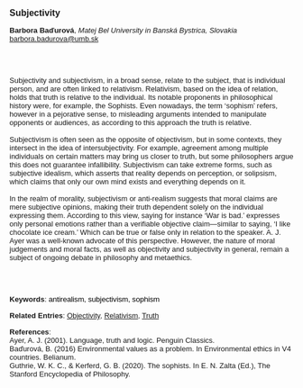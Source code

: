 <!DOCTYPE html><html lang="en"><head><title="Subjectivity"></head>
<body><p><font face="Poppins, Calibri, sans-serif" size="3"><b>Subjectivity</b></font></p>
<p><font face="Poppins, Calibri, sans-serif" size="2"><b>Barbora Baďurová</b>, <i>Matej Bel University in Banská Bystrica, Slovakia</i><br><a href="mailto:barbora.badurova@umb.sk" target="blank">barbora.badurova@umb.sk</a></font></p>
<p><font face="Poppins, Calibri, sans-serif" size="2"><br><br><br>Subjectivity and subjectivism, in a broad sense, relate to the subject, that is individual person, and are often linked to relativism. Relativism, based on the idea of relation, holds that truth is relative to the individual. Its notable proponents in philosophical history were, for example, the Sophists. Even nowadays, the term ‘sophism’ refers, however in a pejorative sense, to misleading arguments intended to manipulate opponents or audiences, as according to this approach the truth is relative.<br><br>Subjectivism is often seen as the opposite of objectivism, but in some contexts, they intersect in the idea of intersubjectivity. For example, agreement among multiple individuals on certain matters may bring us closer to truth, but some philosophers argue this does not guarantee infallibility. Subjectivism can take extreme forms, such as subjective idealism, which asserts that reality depends on perception, or solipsism, which claims that only our own mind exists and everything depends on it.<br><br>In the realm of morality, subjectivism or anti-realism suggests that moral claims are mere subjective opinions, making their truth dependent solely on the individual expressing them. According to this view, saying for instance ‘War is bad.’ expresses only personal emotions rather than a verifiable objective claim—similar to saying, ‘I like chocolate ice cream.’ Which can be true or false only in relation to the speaker. A. J. Ayer was a well-known advocate of this perspective. However, the nature of moral judgements and moral facts, as well as objectivity and subjectivity in general, remain a subject of ongoing debate in philosophy and metaethics.<br><br><br><br></font></p>
<p><font face="Poppins, Calibri, sans-serif" size="2"><b>Keywords</b>: </span></span></font></font></span></font><font color="#000000"><span style="text-decoration: none"><font face="calibri, sans-serif"><font size="2" style="font-size: 10pt"><span style="letter-spacing: -0.1pt"><span lang="en-gb">a</span></span></font></font></span></font><font color="#000000"><span style="text-decoration: none"><font face="calibri, sans-serif"><font size="2" style="font-size: 10pt"><span style="letter-spacing: -0.1pt"><span lang="en-gb">ntirealism, subjectivism, sophism</span></span></font></font></span></font></font></p>
<p><font face="Poppins, Calibri, sans-serif" size="2"><b>Related Entries</b>: <a href="./objectivity.html">Objectivity</a>, <a href="./relativism.html">Relativism</a>, <a href="./truth.html">Truth</a></font></p>
<p><font face="Poppins, Calibri, sans-serif" size="2"><b>References</b>:<br>Ayer, A. J. (2001). Language, truth and logic. Penguin Classics.<br>Baďurová, B. (2016) Environmental values as a problem. In Environmental ethics in V4 countries. Belianum.<br>Guthrie, W. K. C., &amp; Kerferd, G. B. (2020). The sophists. In E. N. Zalta (Ed.), The Stanford Encyclopedia of Philosophy.</font></p>
</body>